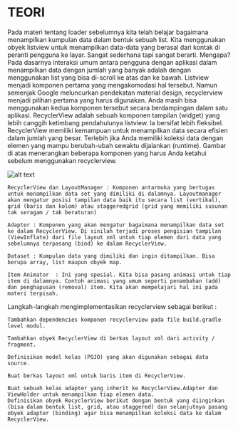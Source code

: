 # TEORI
Pada materi tentang loader sebelumnya kita telah belajar bagaimana menampilkan kumpulan data dalam bentuk sebuah list. Kita menggunakan obyek listview untuk menampilkan data-data yang berasal dari kontak di peranti pengguna ke layar.
Sangat sederhana tapi sangat berarti. Mengapa? Pada dasarnya interaksi umum antara pengguna dengan aplikasi dalam menampilkan data dengan jumlah yang banyak adalah dengan menggunakan list yang bisa di-scroll ke atas dan ke bawah.
Listview menjadi komponen pertama yang mengakomodasi hal tersebut. Namun semenjak Google meluncurkan pendekatan material design, recyclerview menjadi pilihan pertama yang harus digunakan. Anda masih bisa menggunakan kedua komponen tersebut secara berdampingan dalam satu aplikasi.
RecyclerView adalah sebuah komponen tampilan (widget) yang lebih canggih ketimbang pendahulunya listview. Ia bersifat lebih fleksibel. RecyclerView memiliki kemampuan untuk menampilkan data secara efisien dalam jumlah yang besar. Terlebih jika Anda memiliki koleksi data dengan elemen yang mampu berubah-ubah sewaktu dijalankan (runtime).
Gambar di atas menerangkan beberapa komponen yang harus Anda ketahui sebelum menggunakan recyclerview.

![alt text](https://dicodingacademy.blob.core.windows.net/academies/201706051440121b186ca7c9c9817ed4f1d51f4e31b09c.png)

    RecyclerView dan LayoutManager : Komponen antarmuka yang bertugas untuk menampilkan data set yang dimiliki di dalamnya. Layoutmanager akan mengatur posisi tampilan data baik itu secara list (vertikal), grid (baris dan kolom) atau staggeredgrid (grid yang memiliki susunan tak seragam / tak beraturan)

    Adapter : Komponen yang akan mengatur bagaimana menampilkan data set ke dalam RecyclerView. Di sinilah terjadi proses pengisian tampilan (ViewInflate) dari file layout xml untuk tiap elemen dari data yang sebelumnya terpasang (bind) ke dalam RecyclerView.

    Dataset : Kumpulan data yang dimiliki dan ingin ditampilkan. Bisa berupa array, list maupun obyek map.

    Item Animator  : Ini yang spesial. Kita bisa pasang animasi untuk tiap item di dalamnya. Contoh animasi yang umum seperti penambahan (add) dan penghapusan (removal) item. Kita akan mempelajari hal ini pada materi terpisah.


Langkah-langkah mengimplementasikan recyclerview sebagai berikut :

    Tambahkan dependencies komponen recyclerview pada file build.gradle  level modul.

    Tambahkan obyek RecyclerView di berkas layout xml dari activity / fragment.

    Definisikan model kelas (POJO) yang akan digunakan sebagai data source.

    Buat berkas layout xml untuk baris item di RecyclerView.

    Buat sebuah kelas adapter yang inherit ke RecyclerView.Adapter dan ViewHolder untuk menampilkan tiap elemen data.
    Definisikan obyek RecyclerView berikut dengan bentuk yang diinginkan (bisa dalam bentuk list, grid, atau staggered) dan selanjutnya pasang obyek adapter (binding) agar bisa menampilkan koleksi data ke dalam RecyclerView.
